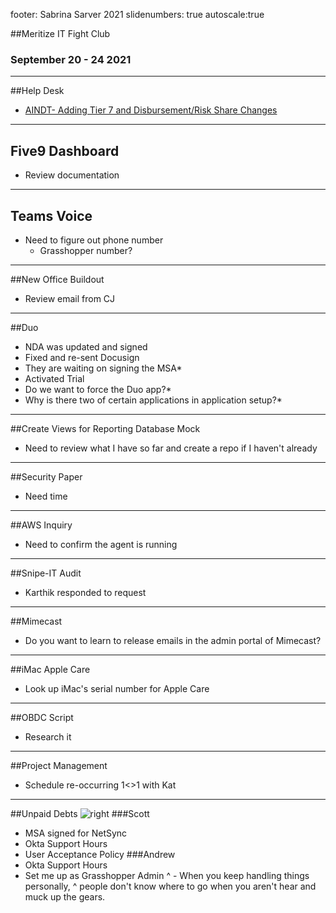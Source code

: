 footer: Sabrina Sarver 2021
slidenumbers: true
autoscale:true

##Meritize IT Fight Club
### September 20 - 24 2021

---
##Help Desk
- [AINDT- Adding Tier 7 and Disbursement/Risk Share Changes](https://meritize.atlassian.net/browse/SD-2247)
---
## Five9 Dashboard
- Review documentation
---
## Teams Voice
- Need to figure out phone number
  - Grasshopper number?
---
##New Office Buildout
- Review email from CJ
---
##Duo
- NDA was updated and signed
- Fixed and re-sent Docusign
- They are waiting on signing the MSA*
- Activated Trial
- Do we want to force the Duo app?*
- Why is there two of certain applications in application setup?*
---
##Create Views for Reporting Database Mock
- Need to review what I have so far and create a repo if I haven't already
---
##Security Paper
- Need time
---
##AWS Inquiry
- Need to confirm the agent is running
---
##Snipe-IT Audit
- Karthik responded to request
---
##Mimecast
- Do you want to learn to release emails in the admin portal of Mimecast?
---
##iMac Apple Care
- Look up iMac's serial number for Apple Care
---
##OBDC Script
- Research it
---
##Project Management
- Schedule re-occurring 1<>1 with Kat
--- 
##Unpaid Debts
![right](https://i.imgur.com/qsNlN7E.jpg)
###Scott
- MSA signed for NetSync
- Okta Support Hours
- User Acceptance Policy
###Andrew
- Okta Support Hours
- Set me up as Grasshopper Admin
^ - When you keep handling things personally, 
^ people don't know where to go when you aren't hear and muck up the gears.
